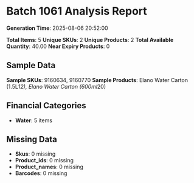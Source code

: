 # Batch 1061 Analysis Report

**Generation Time**: 2025-08-06 20:52:00

**Total Items**: 5
**Unique SKUs**: 2
**Unique Products**: 2
**Total Available Quantity**: 40.00
**Near Expiry Products**: 0

## Sample Data
**Sample SKUs**: 9160634, 9160770
**Sample Products**: Elano Water Carton (1.5L*12), Elano Water Carton (600ml*20)

## Financial Categories
- **Water**: 5 items

## Missing Data
- **Skus**: 0 missing
- **Product_ids**: 0 missing
- **Product_names**: 0 missing
- **Barcodes**: 0 missing
